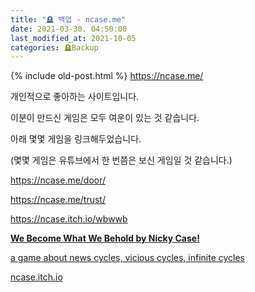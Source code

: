 ```yaml
---
title: "🪦 백업 - ncase.me"
date: 2021-03-30. 04:50:00
last_modified_at: 2021-10-05
categories: 🪦Backup
---
```

{% include old-post.html %}
https://ncase.me/

개인적으로 좋아하는 사이트입니다.

이분이 만드신 게임은 모두 여운이 있는 것 같습니다.

아래 몇몇 게임을 링크해두었습니다.

(몇몇 게임은 유튜브에서 한 번쯤은 보신 게임일 것 같습니다.)

https://ncase.me/door/

https://ncase.me/trust/

https://ncase.itch.io/wbwwb



<div class="se-module se-module-oglink">
    <a href="https://ncase.itch.io/wbwwb" class="se-oglink-thumbnail" target="_blank">
        <img src="https://dthumb-phinf.pstatic.net/?src=%22https%3A%2F%2Fimg.itch.zone%2FaW1hZ2UvOTIxMTUvNDU0MDMxLnBuZw%3D%3D%2Foriginal%2FqEmwk6.png%22&amp;type=ff500_300" class="se-oglink-thumbnail-resource egjs-visible" alt="">
    </a>
    <a href="https://ncase.itch.io/wbwwb" class="se-oglink-info" target="_blank">
        <div class="se-oglink-info-container">
            <strong class="se-oglink-title">We Become What We Behold by Nicky Case!</strong>
            <p class="se-oglink-summary">a game about news cycles, vicious cycles, infinite cycles</p>
            <p class="se-oglink-url">ncase.itch.io</p>
        </div>
    </a>
</div>